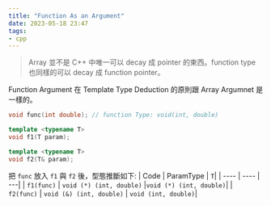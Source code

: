 ```yaml
---
title: "Function As an Argument"
date: 2023-05-18 23:47
tags:
- cpp
---
```


> Array 並不是 C++ 中唯一可以 decay 成 pointer 的東西。function type 也同樣的可以 decay 成 function pointer。

Function Argument 在 Template Type Deduction 的原則跟 Array Argumnet 是一樣的。
```cpp
void func(int double); // function Type: void(int, double)

template <typename T>
void f1(T param);

template <typename T>
void f2(T& param);
```

把 `func` 放入 `f1` 與 `f2` 後，型態推斷如下: 
|  Code   | ParamType  | `T`|
|  ----  | ----  | ---|
| `f1(func)`  | `void (*) (int, double)` |`void (*) (int, double)`|
|  `f2(func)` | `void (&) (int, double)` | `void (int, double)`|
